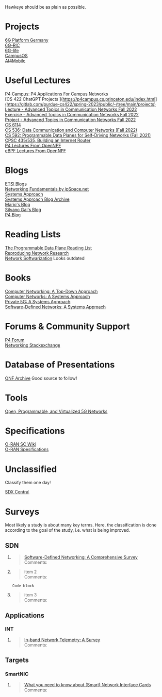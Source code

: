 Hawkeye should be as plain as possible.


# Projects

[6G Platform Germany](https://www.6g-platform.com/) \
[6G-RIC](https://6g-ric.de/) \
[6G-life](https://6g-life.de/) \
[CampusOS](https://campus-os.io/ ) \
[AI4Mobile](https://www.ai4mobile.org/) 


# Useful Lectures


[P4 Campus: P4 Applications For Campus Networks](https://p4campus.cs.princeton.edu/index.html) \
[CS 422 ChatGPT Projects ](https://p4campus.cs.princeton.edu/index.html](https://gitlab.com/purdue-cs422/spring-2023/public/-/tree/main/projects) \
[Lecture - Advanced Topics in Communication Networks Fall 2022](https://adv-net.ethz.ch/) \
[Exercise - Advanced Topics in Communication Networks Fall 2022](https://gitlab.ethz.ch/nsg/public/adv-net-2022-exercises#how-to-start) \
[Project - Advanced Topics in Communication Networks Fall 2022](https://gitlab.ethz.ch/nsg/public/adv-net-2022-project) \
[CS 6114](https://cornell-pl.github.io/cs6114/schedule/) \
[CS 536: Data Communication and Computer Networks (Fall 2022)](https://gitlab.com/purdue-cs536/fall-2022/public)\
[CS 592: Programmable Data Planes for Self-Driving Networks (Fall 2021)](https://gitlab.com/purdue-cs592/fall-2021/public) \
[CPSC 435/535, Building an Internet Router](https://yale-build-a-router.github.io/ ) \
[P4 Lectures From OpenNPF](https://open-nfp.org/dataplanes-p4/ ) \
[eBPF Lectures From OpenNPF](https://open-nfp.org/dataplanes-ebpf/) 






# Blogs 
[ETSI Blogs](https://www.etsi.org/newsroom/blogs) \
[Networking Fundamentals by ipSpace.net](https://blog.ipspace.net/tag/networking-fundamentals.html) \
[Systems Approach](https://systemsapproach.substack.com/) \
[Systems Approach Blog Archive](https://www.systemsapproach.org/blog-archive) \
[Mario's Blog](http://blog.baldi.info/) \
[Silvano Gai's Blog](https://silvanogai.github.io/index.html) \
[P4 Blog](https://p4.org/blog/) 




# Reading Lists
[The Programmable Data Plane Reading List](https://programmabledataplane.review/) \
[Reproducing Network Research](https://reproducingnetworkresearch.wordpress.com/) \
[Network Softwarization](http://rboutaba.cs.uwaterloo.ca/Courses/CS798-002-W21/readinglist.html) Looks outdated




# Books
[Computer Networking: A Top-Down Approach ](https://gaia.cs.umass.edu/kurose_ross/lectures.php) \
[Computer Networks: A Systems Approach](https://book.systemsapproach.org/index.html)\
[Private 5G: A Systems Approach](https://5g.systemsapproach.org/)\
[Software-Defined Networks: A Systems Approach](https://sdn.systemsapproach.org/index.html) 




# Forums & Community Support
[P4 Forum](https://forum.p4.org/) \
[Networking Stackexchange](https://networkengineering.stackexchange.com/) 



# Database of Presentations
[ONF Archive](https://opennetworking.org/archives-events/) Good source to follow! 

# Tools
[Open, Programmable, and Virtualized 5G Networks](https://open5g.info/)


# Specifications
[O-RAN SC Wiki](https://wiki.o-ran-sc.org/pages/viewpage.action?pageId=1179659) \
[O-RAN Spesifications](https://orandownloadsweb.azurewebsites.net/specifications)




# Unclassified
Classify them one day! 

[SDX Central](https://www.sdxcentral.com/)



# Surveys

Most likely a study is about many key terms. Here, the classification is done according to the goal of the study, i.e. what is being improved.

## SDN

1. > [Software-Defined Networking:
A Comprehensive Survey](https://arxiv.org/pdf/1406.0440.pdf)  
Comments:
2. > item 2 \
Comments:   
  

    ```
    Code block
    ```
3. > item 3 \
Comments: 



## Applications
### INT


1. > [In-band Network Telemetry: A Survey](https://www.researchgate.net/profile/Lizhuang-Tan/publication/344533358_In-band_Network_Telemetry_A_Survey/links/616589b4ae47db4e57ce96b2/In-band-Network-Telemetry-A-Survey.pdf)  
Comments:

## Targets
### SmartNIC

1. > [What you need to know about (Smart) Network Interface Cards](https://www.pam2021.b-tu.de/papers/10.1007978-3-030-72582-2_19.pdf)  
Comments:    












